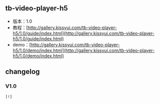 ## tb-video-player-h5

* 版本：1.0
* 教程：[http://gallery.kissyui.com/tb-video-player-h5/1.0/guide/index.html](http://gallery.kissyui.com/tb-video-player-h5/1.0/guide/index.html)
* demo：[http://gallery.kissyui.com/tb-video-player-h5/1.0/demo/index.html](http://gallery.kissyui.com/tb-video-player-h5/1.0/demo/index.html)

## changelog

### V1.0

    [!]


